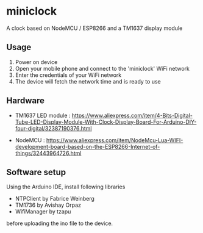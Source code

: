 # miniclock

A clock based on NodeMCU / ESP8266 and a TM1637 display module

## Usage

1. Power on device
2. Open your mobile phone and connect to the 'miniclock' WiFi network
3. Enter the credentials of your WiFi network
4. The device will fetch the network time and is ready to use

## Hardware 

- TM1637 LED module : https://www.aliexpress.com/item/4-Bits-Digital-Tube-LED-Display-Module-With-Clock-Display-Board-For-Arduino-DIY-four-digital/32387190376.html

- NodeMCU : https://www.aliexpress.com/item/NodeMcu-Lua-WIFI-development-board-based-on-the-ESP8266-Internet-of-things/32443964726.html

## Software setup

Using the Arduino IDE, install following libraries

- NTPClient by Fabrice Weinberg
- TM1736 by Avishay Orpaz
- WifiManager by tzapu

before uploading the ino file to the device.




